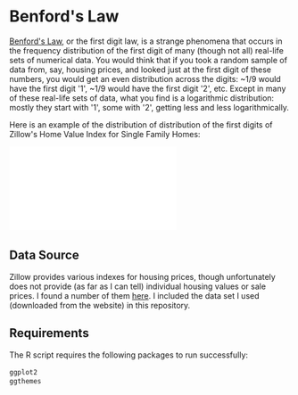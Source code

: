 # Benford's Law

[Benford's Law](https://en.wikipedia.org/wiki/Benford%27s_law), or the first digit law, is a strange phenomena that occurs in the frequency distribution of the first digit of many (though not all) real-life sets of numerical data. You would think that if you took a random sample of data from, say, housing prices, and looked just at the first digit of these numbers, you would get an even distribution across the digits: ~1/9 would have the first digit '1', ~1/9 would have the first digit '2', etc. Except in many of these real-life sets of data, what you find is a logarithmic distribution: mostly they start with '1', some with '2', getting less and less logarithmically.

Here is an example of the distribution of distribution of the first digits of Zillow's Home Value Index for Single Family Homes:

![Benford's Law: Zillow Home Value Index](Rplots.pdf)

## Data Source

Zillow provides various indexes for housing prices, though unfortunately does not provide (as far as I can tell) individual housing values or sale prices. I found a number of them [here](http://www.zillow.com/research/data/). I included the data set I used (downloaded from the website) in this repository.

## Requirements

The R script requires the following packages to run successfully:

```
ggplot2
ggthemes
```